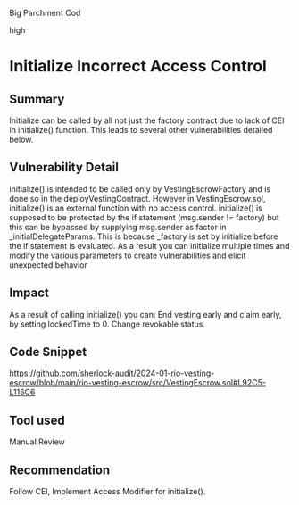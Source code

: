 Big Parchment Cod

high

# Initialize Incorrect Access Control

## Summary
Initialize can be called by all not just the factory contract due to lack of CEI in initialize() function. This leads to several other vulnerabilities detailed below.

## Vulnerability Detail
initialize() is intended to be called only by VestingEscrowFactory and is done so in the deployVestingContract. However in VestingEscrow.sol, initialize() is an external function with no access control.
initialize() is supposed to be protected by the if statement (msg.sender != factory) but this can be bypassed by supplying msg.sender as factor in _initialDelegateParams. This is because _factory is set by initialize before the if statement is evaluated. As a result you can initialize multiple times and modify the various parameters to create vulnerabilities and elicit unexpected behavior

## Impact
As a result of calling initialize() you can: End vesting early and claim early, by setting lockedTime to 0. Change revokable status.

## Code Snippet
https://github.com/sherlock-audit/2024-01-rio-vesting-escrow/blob/main/rio-vesting-escrow/src/VestingEscrow.sol#L92C5-L116C6

## Tool used

Manual Review

## Recommendation
Follow CEI, Implement Access Modifier for initialize().

